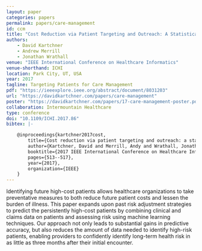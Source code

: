 ```yaml
---
layout: paper
categories: papers
permalink: papers/care-management
id: ccm
title: "Cost Reduction via Patient Targeting and Outreach: A Statistical Approach"
authors:
    - David Kartchner
    - Andrew Merrill
    - Jonathan Wrathall
venue: "IEEE International Conference on Healthcare Informatics"
venue-shorthand: ICHI
location: Park City, UT, USA
year: 2017
tagline: Targeting Patients for Care Management
pdf: "https://ieeexplore.ieee.org/abstract/document/8031203"
url: "https://davidkartchner.com/papers/care-management"
poster: "https://davidkartchner.com/papers/17-care-management-poster.pdf"
collaboration: Intermountain Healthcare
type: conference
doi: "10.1109/ICHI.2017.86"
bibtex: |-

    @inproceedings{kartchner2017cost,
        title={Cost reduction via patient targeting and outreach: a statistical approach},
        author={Kartchner, David and Merrill, Andy and Wrathall, Jonathan},
        booktitle={2017 IEEE International Conference on Healthcare Informatics (ICHI)},
        pages={513--517},
        year={2017},
        organization={IEEE}
    }
---
```


Identifying future high-cost patients allows healthcare organizations to take preventative measures to both reduce future patient costs and lessen the burden of illness. 
This paper expands upon past risk adjustment strategies to predict the persistently high-cost patients by combining clinical and claims data on patients and assessing risk using machine learning techniques. 
Our approach not only leads to substantial gains in predictive accuracy, but also reduces the amount of data needed to identify high-risk patients, enabling providers to confidently identify long-term health risk in as little as three months after their initial encounter.